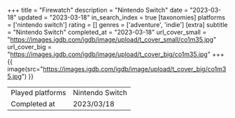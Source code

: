 +++
title = "Firewatch"
description = "Nintendo Switch"
date = "2023-03-18"
updated = "2023-03-18"
in_search_index = true
[taxonomies]
platforms = ['nintendo switch']
rating = []
genres = ['adventure', 'indie']
[extra]
subtitle = "Nintendo Switch"
completed_at = "2023-03-18"
url_cover_small = "https://images.igdb.com/igdb/image/upload/t_cover_small/co1m35.jpg"
url_cover_big = "https://images.igdb.com/igdb/image/upload/t_cover_big/co1m35.jpg"
+++
{{ image(src="https://images.igdb.com/igdb/image/upload/t_cover_big/co1m35.jpg") }}

|              |            |
| ------------ | ---------- |
| Played platforms    | Nintendo Switch |
| Completed at | 2023/03/18 |

